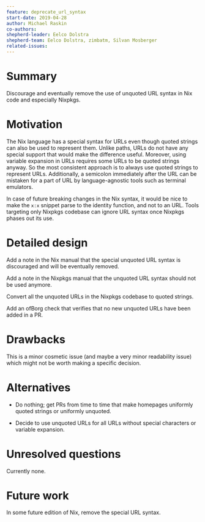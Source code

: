 ```yaml
---
feature: deprecate_url_syntax
start-date: 2019-04-28
author: Michael Raskin
co-authors: 
shepherd-leader: Eelco Dolstra
shepherd-team: Eelco Dolstra, zimbatm, Silvan Mosberger
related-issues: 
---
```


# Summary
[summary]: #summary

Discourage and eventually remove the use of unquoted URL syntax in Nix code and especially
Nixpkgs.

# Motivation
[motivation]: #motivation

The Nix language has a special syntax for URLs even though quoted strings can also be used to represent them. Unlike paths, URLs do not
have any special support that would make the difference useful. Moreover, using
variable expansion in URLs requires some URLs to be quoted strings anyway. So
the most consistent approach is to always use quoted strings to represent URLs.
Additionally, a semicolon immediately after the URL can be mistaken for a part
of URL by language-agnostic tools such as terminal emulators.

In case of future breaking changes in the Nix syntax, it would be nice to make
the `x:x` snippet parse to the identity function, and not to an URL. Tools
targeting only Nixpkgs codebase can ignore URL syntax once Nixpkgs phases out
its use.

# Detailed design
[design]: #detailed-design

Add a note in the Nix manual that the special unquoted URL syntax is
discouraged and will be eventually removed.

Add a note in the Nixpkgs manual that the unquoted URL syntax should not be used anymore.

Convert all the unquoted URLs in the Nixpkgs codebase to quoted strings.

Add an ofBorg check that verifies that no new unquoted URLs have been added in
a PR.

# Drawbacks
[drawbacks]: #drawbacks

This is a minor cosmetic issue (and maybe a very minor readability issue) which
might not be worth making a specific decision.

# Alternatives
[alternatives]: #alternatives

* Do nothing; get PRs from time to time that make homepages uniformly quoted
  strings or uniformly unquoted.

* Decide to use unquoted URLs for all URLs without special characters or
  variable expansion.

# Unresolved questions
[unresolved]: #unresolved-questions

Currently none.

# Future work
[future]: #future-work

In some future edition of Nix, remove the special URL syntax.
